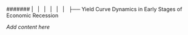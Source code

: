####### |   |   |   |   |   |   ├── Yield Curve Dynamics in Early Stages of Economic Recession

*Add content here*